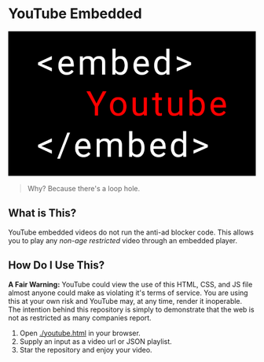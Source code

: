 # YouTube Embedded

![YouTube Embedded header image](./assets/header.png)

>
> Why? Because there's a loop hole.
>

## What is This?

YouTube embedded videos do not run the anti-ad blocker code.
This allows you to play any _non-age restricted_ video through an embedded player.

## How Do I Use This?

**A Fair Warning:** YouTube could view the use of this HTML, CSS, and JS file almost anyone could make as violating it's terms of service. You are using this at your own risk and YouTube may, at any time, render it inoperable. The intention behind this repository is simply to demonstrate that the web is not as restricted as many companies report.

1. Open [./youtube.html](./youtube.html) in your browser.
2. Supply an input as a video url or JSON playlist.
3. Star the repository and enjoy your video.
